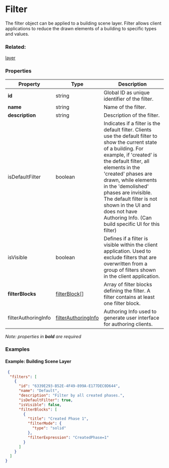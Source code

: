 # Filter

The filter object can be applied to a building scene layer. Filter allows client applications to reduce the drawn elements of a building to specific types and values.

### Related:

[layer](layer.md)
### Properties

| Property | Type | Description |
| --- | --- | --- |
| **id** | string | Global ID as unique identifier of the filter. |
| **name** | string | Name of the filter. |
| **description** | string | Description of the filter. |
| isDefaultFilter | boolean | Indicates if a filter is the default filter. Clients use the default filter to show the current state of a building. For example, if 'created' is the default filter, all elements in the 'created' phases are drawn, while elements in the 'demolished' phases are invisible.  The default filter is not shown in the UI and does not have Authoring Info. (Can build specific UI for this filter) |
| isVisible | boolean | Defines if a filter is visible within the client application. Used to exclude filters that are overwritten from a group of filters shown in the client application. |
| **filterBlocks** | [filterBlock](filterBlock.md)[] | Array of filter blocks defining the filter. A filter contains at least one filter block. |
| filterAuthoringInfo | [filterAuthoringInfo](filterAuthoringInfo.md) | Authoring Info used to generate user interface for authoring clients. |

*Note: properties in **bold** are required*

### Examples 

#### Example: Building Scene Layer 

```json
 {
  "filters": [
    {
      "id": "6339E293-B52E-4F49-899A-E177DEC0D644",
      "name": "Default",
      "description": "Filter by all created phases.",
      "isDefaultFilter": true,
      "isVisible": false,
      "filterBlocks": [
        {
          "title": "Created Phase 1",
          "filterMode": {
            "type": "solid"
          },
          "filterExpression": "CreatedPhase=1"
        }
      ]
    }
  ]
} 
```

